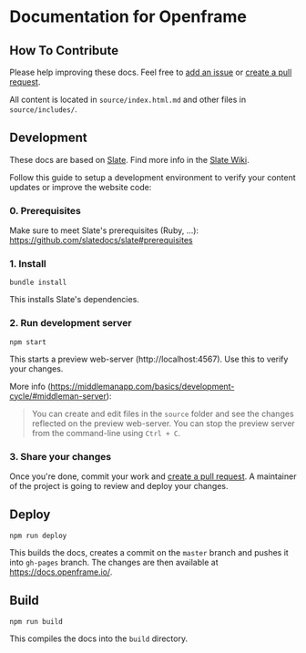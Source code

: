 # Documentation for Openframe

## How To Contribute

Please help improving these docs. Feel free to [add an issue](https://github.com/OpenframeProject/Openframe-Docs/issues) or [create a pull request](https://help.github.com/en/github/collaborating-with-issues-and-pull-requests/about-pull-requests).

All content is located in `source/index.html.md` and other files in `source/includes/`.

## Development

These docs are based on [Slate](https://github.com/slatedocs/slate). Find more info in the [Slate Wiki](https://github.com/slatedocs/slate/wiki).

Follow this guide to setup a development environment to verify your content updates or improve the website code:

### 0. Prerequisites

Make sure to meet Slate's prerequisites (Ruby, …): https://github.com/slatedocs/slate#prerequisites

### 1. Install

`bundle install`

This installs Slate's dependencies.

### 2. Run development server

`npm start`

This starts a preview web-server (http://localhost:4567). Use this to verify your changes. 

More info (https://middlemanapp.com/basics/development-cycle/#middleman-server): 
> You can create and edit files in the `source` folder and see the changes reflected on the preview web-server.
> You can stop the preview server from the command-line using `Ctrl + C`.

### 3. Share your changes

Once you're done, commit your work and [create a pull request](https://help.github.com/en/github/collaborating-with-issues-and-pull-requests/about-pull-requests). A maintainer of the project is going to review and deploy your changes.

## Deploy

`npm run deploy`

This builds the docs, creates a commit on the `master` branch and pushes it into `gh-pages` branch. The changes are then available at https://docs.openframe.io/. 

## Build

`npm run build`

This compiles the docs into the `build` directory. 